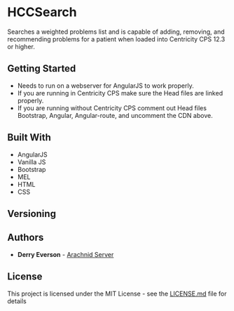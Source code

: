 # HCCSearch

Searches a weighted problems list and is capable of adding, removing, and recommending problems for a patient when loaded into Centricity CPS 12.3 or higher. 

## Getting Started

- Needs to run on a webserver for AngularJS to work properly.
- If you are running in Centricity CPS make sure the Head files are linked properly. 
- If you are running without Centricity CPS comment out Head files Bootstrap, Angular, Angular-route, and uncomment the CDN above.

## Built With

* AngularJS
* Vanilla JS
* Bootstrap
* MEL
* HTML
* CSS

## Versioning


## Authors

* **Derry Everson** - [Arachnid Server](https://www.arachnidserver.com)

## License

This project is licensed under the MIT License - see the [LICENSE.md](LICENSE.md) file for details
